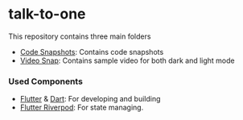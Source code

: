 # talk-to-one
This repository contains three main folders
- [Code Snapshots](https://github.com/sreelakshmi314/spotify-cloning/tree/main/lib): Contains code snapshots
- [Video Snap](https://github.com/sreelakshmi314/spotify-cloning/tree/main/video%20snap): Contains sample video for both dark and light mode

### Used Components
- [Flutter](https://flutter.dev/) & [Dart](https://dart.dev/): For developing and building
- [Flutter Riverpod](https://pub.dev/packages/flutter_riverpod): For state managing.
